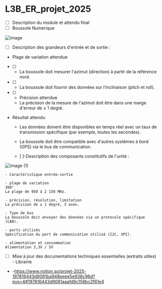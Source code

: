 # L3B_ER_projet_2025
- [ ] Description du module et attendu final
- [ ] Boussole Numerique

![image](https://github.com/user-attachments/assets/73772ac3-c29a-4dd1-940a-bab488e4cb58)

- [ ] Description des grandeurs d'entrée et de sortie :

- Plage de variation attendue
- [ ] - La boussole doit mesurer l'azimut (direction) à partir de la référence nord.
- [ ] - La boussole doit fournir des données sur l’inclinaison (pitch et roll).

- [ ] - Précision attendue
  - La précision de la mesure de l'azimut doit être dans une marge d'erreur de ± 1 degré.
 
- Résultat attendu

  - Les données doivent être disponibles en temps réel avec un taux de transmission spécifique (par exemple, toutes les secondes).

  - La boussole doit être compatible avec d'autres systèmes à bord (GPS) via le bus de communication.
      

  - [ ]-Description des composants constitutifs de l'unité :

![image (1)](https://github.com/user-attachments/assets/581d49aa-7957-4e9b-ab17-d8e5a4e88368) 

    - Caractéristique entrée-sortie 
    
    - plage de variation 
    360°
    La plage de 950 à 2 150 MHz.
    
    - précision, résolution, limitation 
    La précision de ± 1 degré, 3 axes.
    
    - Type de bus 
    La boussole doit envoyer des données via un protocole spécifique (CAN).
    
    - ports utilisés 
    Spécification du port de communication utilisé (I2C, SPI).
  
    - alimentation et consommation 
    Alimentation 3,3V / 5V
    
- [ ] Mise à jour des documentations techniques essentielles (extraits utiles)
      - Librairie 
- -https://www.notion.so/projet-2025-197816443d9081ba948eeee5e938c96d?pvs=4#197816443d9081aaafd9c158bc2f61e4
